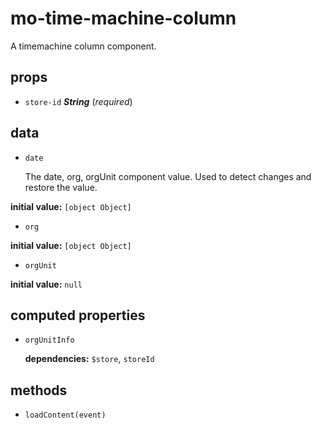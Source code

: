 # mo-time-machine-column 

A timemachine column component. 

## props 

- `store-id` ***String*** (*required*) 

## data 

- `date` 

  The date, org, orgUnit component value.
  Used to detect changes and restore the value. 

**initial value:** `[object Object]` 

- `org` 

**initial value:** `[object Object]` 

- `orgUnit` 

**initial value:** `null` 

## computed properties 

- `orgUnitInfo` 

   **dependencies:** `$store`, `storeId` 


## methods 

- `loadContent(event)` 

